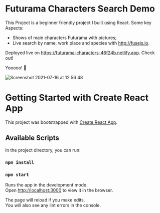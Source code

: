 # Futurama Characters Search Demo

This Project is a beginner friendly project I built using React. Some key Aspects:

- Shows of main characters Futurama with pictures;
- Live search by name, work place and species with http://fusejs.io.

Deployed live on https://futurama-characters-46f24b.netlify.app. Check out!

Yooooo! 🚀

![Screenshot 2021-07-16 at 12 56 48](https://user-images.githubusercontent.com/68222437/125929983-8760baf1-bcf0-4518-b259-429c98f25c75.png)

# Getting Started with Create React App

This project was bootstrapped with [Create React App](https://github.com/facebook/create-react-app).

## Available Scripts

In the project directory, you can run:

### `npm install`
### `npm start`

Runs the app in the development mode.\
Open [http://localhost:3000](http://localhost:3000) to view it in the browser.

The page will reload if you make edits.\
You will also see any lint errors in the console.
